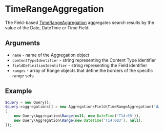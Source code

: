 # TimeRangeAggregation

The Field-based [TimeRangeAggregation](https://github.com/ezsystems/ezplatform-kernel/blob/master/eZ/Publish/API/Repository/Values/Content/Query/Aggregation/Field/TimeRangeAggregation.php) aggregates search results by the value of the Date, DateTime or Time Field.

## Arguments

- `name` - name of the Aggregation object
- `contentTypeIdentifier` - string representing the Content Type identifier
- `fieldDefinitionIdentifier` - string representing the Field identifier
- `ranges` - array of Range objects that define the borders of the specific range sets

## Example

``` php
$query = new Query();
$query->aggregations[] = new Aggregation\Field\TimeRangeAggregation('date', 'event', 'event_time',
[
    new Query\Aggregation\Range(null, new DateTime('T14:00')),
    new Query\Aggregation\Range(new DateTime('T14:003'), null),
]);
```
